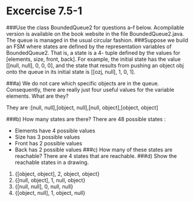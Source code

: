# Excercise 7.5-1
###Use the class BoundedQueue2 for questions a–f below. Acompilable version is available on the book website in the file BoundedQueue2.java. The queue is managed in the usual circular fashion.
###Suppose we build an FSM where states are defined by the representation variables of BoundedQueue2. That is, a state is a 4- tuple defined by the values for [elements, size, front, back]. For example, the initial state has the value [[null, null], 0, 0, 0], and the state that results from pushing an object obj onto the queue in its initial state is [[ozj, null], 1, 0, 1].

###a) We do not care which specific objects are in the queue. Consequently, there are really just four useful values for the variable elements. What are they?

They are :[null, null],[object, null],[null, object],[object, object]

###b) How many states are there?
There are 48 possible states :
- Elements have 4 possible values
- Size has 3 possible values
- Front has 2 possible values
- Back has 2 possible values
###c) How many of these states are reachable?
There are 4 states that are reachable.
###d) Show the reachable states in a drawing.
1. {[object, object], 2, object, object}
2. {[null, object], 1, null, object}
3. {[null, null], 0, null, null}
4. {[object, null], 1, object, null}
